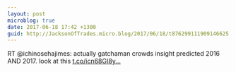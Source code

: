 ```yaml
---
layout: post
microblog: true
date: 2017-06-18 17:42 +1300
guid: http://JacksonOfTrades.micro.blog/2017/06/18/t876299111909146625.html
---
```

RT @ichinosehajimes: actually gatchaman crowds insight predicted 2016 AND 2017. look at this [t.co/icn68GI8y...](https://t.co/icn68GI8yO)
